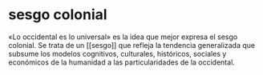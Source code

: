 # sesgo colonial
«Lo occidental es lo universal» es la idea que mejor expresa el sesgo colonial. Se trata de un [[sesgo]] que refleja la tendencia generalizada que subsume los modelos cognitivos, culturales, históricos, sociales y económicos de la humanidad a las particularidades de la occidental.
